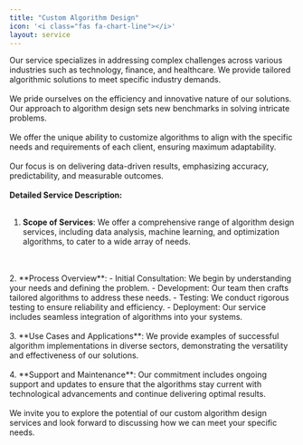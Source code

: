 ```yaml
---
title: "Custom Algorithm Design"
icon: '<i class="fas fa-chart-line"></i>'
layout: service
---
```


Our service specializes in addressing complex challenges across various industries such as technology, finance, and healthcare. We provide tailored algorithmic solutions to meet specific industry demands.
<br/>
<br/>
We pride ourselves on the efficiency and innovative nature of our solutions. Our approach to algorithm design sets new benchmarks in solving intricate problems.
<br/>
<br/>
We offer the unique ability to customize algorithms to align with the specific needs and requirements of each client, ensuring maximum adaptability.
<br/>
<br/>
Our focus is on delivering data-driven results, emphasizing accuracy, predictability, and measurable outcomes.
<br/>
<br/>
**Detailed Service Description:**
<br/>
<br/>
1. **Scope of Services**: We offer a comprehensive range of algorithm design services, including data analysis, machine learning, and optimization algorithms, to cater to a wide array of needs.
<br/>
<br/>
2. **Process Overview**:
   - Initial Consultation: We begin by understanding your needs and defining the problem.
   - Development: Our team then crafts tailored algorithms to address these needs.
   - Testing: We conduct rigorous testing to ensure reliability and efficiency.
   - Deployment: Our service includes seamless integration of algorithms into your systems.
<br/>
<br/>
3. **Use Cases and Applications**: We provide examples of successful algorithm implementations in diverse sectors, demonstrating the versatility and effectiveness of our solutions.
<br/>
<br/>
4. **Support and Maintenance**: Our commitment includes ongoing support and updates to ensure that the algorithms stay current with technological advancements and continue delivering optimal results.
<br/>
<br/>
We invite you to explore the potential of our custom algorithm design services and look forward to discussing how we can meet your specific needs.
